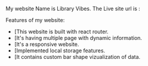 My website Name is Library Vibes.
The Live site url is : 

Features of my website:
- [This website is built with react router.
- [It's having multiple page with dynamic information.
- [It's a responsive website.
- [Implemented local storage features.
- [It contains custom bar shape vizualization of data.